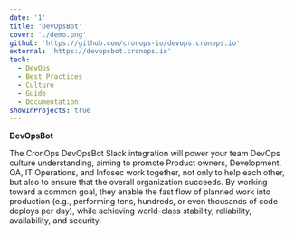 ```yaml
---
date: '1'
title: 'DevOpsBot'
cover: './demo.png'
github: 'https://github.com/cronops-io/devops.cronops.io'
external: 'https://devopsbot.cronops.io'
tech:
  - DevOps
  - Best Practices
  - Culture
  - Guide
  - Documentation
showInProjects: true
---
```


**DevOpsBot**

The CronOps DevOpsBot Slack integration will power your team DevOps culture understanding, aiming to promote
Product owners, Development, QA, IT Operations, and Infosec work together, not only to help each other, but also to
ensure that the overall organization succeeds. By working toward a common goal, they enable the fast flow of planned
work into production (e.g., performing tens, hundreds, or even thousands of code deploys per day), while achieving
world-class stability, reliability, availability, and security.
